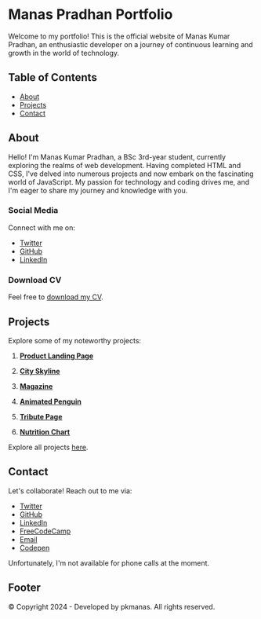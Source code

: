 # Manas Pradhan Portfolio

Welcome to my portfolio! This is the official website of Manas Kumar Pradhan, an enthusiastic developer on a journey of continuous learning and growth in the world of technology.

## Table of Contents

- [About](#about)
- [Projects](#projects)
- [Contact](#contact)

## About

Hello! I'm Manas Kumar Pradhan, a BSc 3rd-year student, currently exploring the realms of web development. Having completed HTML and CSS, I've delved into numerous projects and now embark on the fascinating world of JavaScript. My passion for technology and coding drives me, and I'm eager to share my journey and knowledge with you.

### Social Media

Connect with me on:
- [Twitter](https://twitter.com/pkmanas22)
- [GitHub](https://github.com/pkmanas22)
- [LinkedIn](https://www.linkedin.com/in/pkmanas22/)

### Download CV

Feel free to [download my CV](Resume_Manas_Kumar_Pradhan.pdf).

## Projects

Explore some of my noteworthy projects:

1. **[Product Landing Page](https://pkmanas22.github.io/responsive-web-design-FreeCodeCamp/Product-Landing-Page/)**
   
2. **[City Skyline](https://pkmanas22.github.io/responsive-web-design-FreeCodeCamp/City-Skyline/)**

3. **[Magazine](https://pkmanas22.github.io/responsive-web-design-FreeCodeCamp/Magazine/)**

4. **[Animated Penguin](https://pkmanas22.github.io/responsive-web-design-FreeCodeCamp/Penguin/)**

5. **[Tribute Page](https://pkmanas22.github.io/responsive-web-design-FreeCodeCamp/Tribute-Page/)**

6. **[Nutrition Chart](https://pkmanas22.github.io/responsive-web-design-FreeCodeCamp/Nutrition-Chart/)**

Explore all projects [here](https://pkmanas22.github.io/responsive-web-design-FreeCodeCamp/).

## Contact

Let's collaborate! Reach out to me via:

- [Twitter](https://twitter.com/pkmanas22)
- [GitHub](https://github.com/pkmanas22)
- [LinkedIn](https://www.linkedin.com/in/pkmanas22/)
- [FreeCodeCamp](https://www.freecodecamp.org/pkmanas22)
- [Email](mailto:pkmanas22@gmail.com)
- [Codepen](https://codepen.io/Manas-Kumar-Pradhan/)

Unfortunately, I'm not available for phone calls at the moment.

## Footer

&copy; Copyright 2024 - Developed by pkmanas. All rights reserved.
